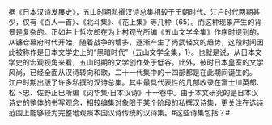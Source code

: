 据《日本汉诗发展史》，五山时期私撰汉诗总集相较于王朝时代、江户时代两期甚少，仅有《百人一首》、《北斗集》、《花上集》等几种（65）。而这种现象产生的背景是复杂的。正如井上哲次郎在为上村观光所编《五山文学全集》作序时提到的，从镰仓幕府时代开始，随着战争的增多，逐渐产生了尚武轻文的趋势，这段时间因此被称作是日本文学史上的“黑暗时代”（五山文学全集，1）。也就是说，从日本文学史的宏观视角来看，五山时期的文学创作处于低谷。此外，彼时日本皇室的文学风尚，已经全面从汉诗转向和歌，二十一代集中的十四部都是在此期间诞生的。
江户时期出版了许多私撰的汉诗总集。其中最具代表性的几部收录在富士川英郎、松下忠、佐野正巳所编《词华集·日本汉诗》十一卷中。由于本文研究的是日本汉诗史的整体的书写观念，相较编集对象限于某个阶段的私撰汉诗集，更关注在选诗范围上能够较为完整地观照本国汉诗传统的汉诗集。#这些诗集包括？#